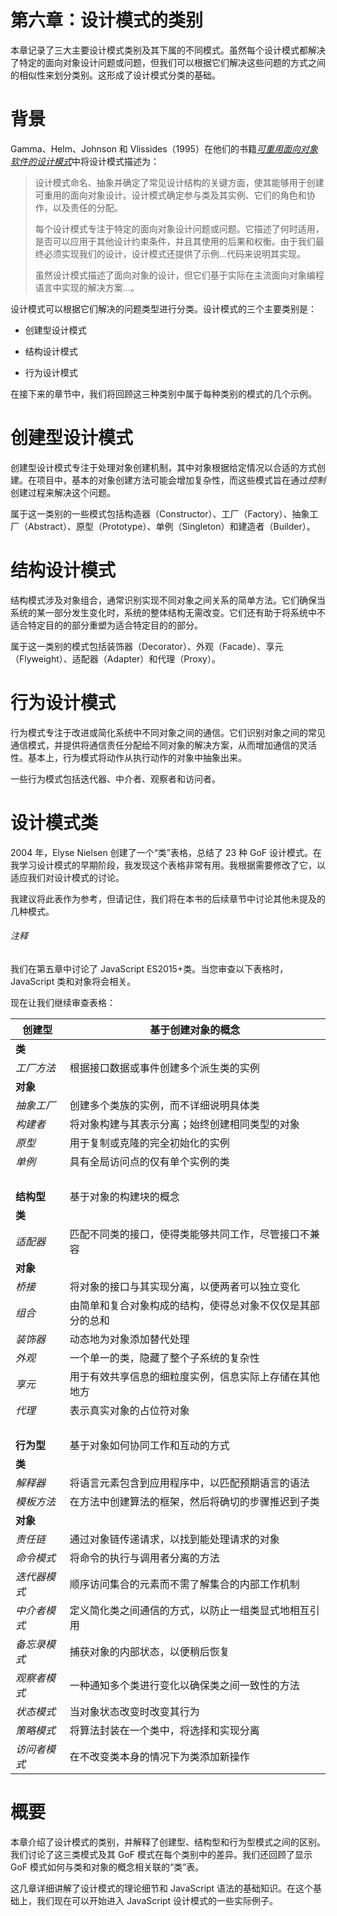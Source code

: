 # 第六章：设计模式的类别

本章记录了三大主要设计模式类别及其下属的不同模式。虽然每个设计模式都解决了特定的面向对象设计问题或问题，但我们可以根据它们解决这些问题的方式之间的相似性来划分类别。这形成了设计模式分类的基础。

# 背景

Gamma、Helm、Johnson 和 Vlissides（1995）在他们的书籍[*可重用面向对象软件的设计模式*](https://oreil.ly/viJe6)中将设计模式描述为：

> 设计模式命名、抽象并确定了常见设计结构的关键方面，使其能够用于创建可重用的面向对象设计。设计模式确定参与类及其实例、它们的角色和协作，以及责任的分配。
> 
> 每个设计模式专注于特定的面向对象设计问题或问题。它描述了何时适用，是否可以应用于其他设计约束条件，并且其使用的后果和权衡。由于我们最终必须实现我们的设计，设计模式还提供了示例…​代码来说明其实现。
> 
> 虽然设计模式描述了面向对象的设计，但它们基于实际在主流面向对象编程语言中实现的解决方案…​。

设计模式可以根据它们解决的问题类型进行分类。设计模式的三个主要类别是：

+   创建型设计模式

+   结构设计模式

+   行为设计模式

在接下来的章节中，我们将回顾这三种类别中属于每种类别的模式的几个示例。

# 创建型设计模式

创建型设计模式专注于处理对象创建机制，其中对象根据给定情况以合适的方式创建。在项目中，基本的对象创建方法可能会增加复杂性，而这些模式旨在通过*控制*创建过程来解决这个问题。

属于这一类别的一些模式包括构造器（Constructor）、工厂（Factory）、抽象工厂（Abstract）、原型（Prototype）、单例（Singleton）和建造者（Builder）。

# 结构设计模式

结构模式涉及对象组合，通常识别实现不同对象之间关系的简单方法。它们确保当系统的某一部分发生变化时，系统的整体结构无需改变。它们还有助于将系统中不适合特定目的的部分重塑为适合特定目的的部分。

属于这一类别的模式包括装饰器（Decorator）、外观（Facade）、享元（Flyweight）、适配器（Adapter）和代理（Proxy）。

# 行为设计模式

行为模式专注于改进或简化系统中不同对象之间的通信。它们识别对象之间的常见通信模式，并提供将通信责任分配给不同对象的解决方案，从而增加通信的灵活性。基本上，行为模式将动作从执行动作的对象中抽象出来。

一些行为模式包括迭代器、中介者、观察者和访问者。

# 设计模式类

2004 年，Elyse Nielsen 创建了一个“类”表格，总结了 23 种 GoF 设计模式。在我学习设计模式的早期阶段，我发现这个表格非常有用。我根据需要修改了它，以适应我们对设计模式的讨论。

我建议将此表作为参考，但请记住，我们将在本书的后续章节中讨论其他未提及的几种模式。

###### 注释

我们在第五章中讨论了 JavaScript ES2015+类。当您审查以下表格时，JavaScript 类和对象将会相关。

现在让我们继续审查表格：

| **创建型** | 基于创建对象的概念 |
| --- | --- |
| **类** |   |
| *工厂方法* | 根据接口数据或事件创建多个派生类的实例 |
| **对象** |   |
| *抽象工厂* | 创建多个类族的实例，而不详细说明具体类 |
| *构建者* | 将对象构建与其表示分离；始终创建相同类型的对象 |
| *原型* | 用于复制或克隆的完全初始化的实例 |
| *单例* | 具有全局访问点的仅有单个实例的类 |
|   |   |
| **结构型** | 基于对象的构建块的概念 |
| **类** |   |
| *适配器* | 匹配不同类的接口，使得类能够共同工作，尽管接口不兼容 |
| **对象** |   |
| *桥接* | 将对象的接口与其实现分离，以便两者可以独立变化 |
| *组合* | 由简单和复合对象构成的结构，使得总对象不仅仅是其部分的总和 |
| *装饰器* | 动态地为对象添加替代处理 |
| *外观* | 一个单一的类，隐藏了整个子系统的复杂性 |
| *享元* | 用于有效共享信息的细粒度实例，信息实际上存储在其他地方 |
| *代理* | 表示真实对象的占位符对象 |
|   |   |
| **行为型** | 基于对象如何协同工作和互动的方式 |
| **类** |   |
| *解释器* | 将语言元素包含到应用程序中，以匹配预期语言的语法 |
| *模板方法* | 在方法中创建算法的框架，然后将确切的步骤推迟到子类 |
| **对象** |   |
| *责任链* | 通过对象链传递请求，以找到能处理请求的对象 |
| *命令模式* | 将命令的执行与调用者分离的方法 |
| *迭代器模式* | 顺序访问集合的元素而不需了解集合的内部工作机制 |
| *中介者模式* | 定义简化类之间通信的方式，以防止一组类显式地相互引用 |
| *备忘录模式* | 捕获对象的内部状态，以便稍后恢复 |
| *观察者模式* | 一种通知多个类进行变化以确保类之间一致性的方法 |
| *状态模式* | 当对象状态改变时改变其行为 |
| *策略模式* | 将算法封装在一个类中，将选择和实现分离 |
| *访问者模式* | 在不改变类本身的情况下为类添加新操作 |

# 概要

本章介绍了设计模式的类别，并解释了创建型、结构型和行为型模式之间的区别。我们讨论了这三类模式及其 GoF 模式在每个类别中的差异。我们还回顾了显示 GoF 模式如何与类和对象的概念相关联的“类”表。

这几章详细讲解了设计模式的理论细节和 JavaScript 语法的基础知识。在这个基础上，我们现在可以开始进入 JavaScript 设计模式的一些实际例子。
